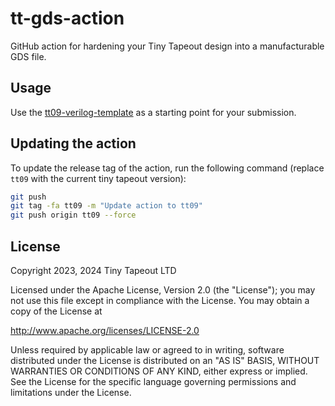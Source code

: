 # tt-gds-action

GitHub action for hardening your Tiny Tapeout design into a manufacturable GDS file.

## Usage

Use the [tt09-verilog-template](https://github.com/TinyTapeout/tt09-verilog-template) as a starting point for your submission.

## Updating the action

To update the release tag of the action, run the following command (replace `tt09` with the current tiny tapeout version):

```bash
git push
git tag -fa tt09 -m "Update action to tt09"
git push origin tt09 --force
```

## License

Copyright 2023, 2024 Tiny Tapeout LTD

Licensed under the Apache License, Version 2.0 (the "License");
you may not use this file except in compliance with the License.
You may obtain a copy of the License at

http://www.apache.org/licenses/LICENSE-2.0

Unless required by applicable law or agreed to in writing, software
distributed under the License is distributed on an "AS IS" BASIS,
WITHOUT WARRANTIES OR CONDITIONS OF ANY KIND, either express or implied.
See the License for the specific language governing permissions and
limitations under the License.

